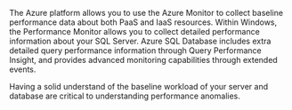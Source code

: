The Azure platform allows you to use the Azure Monitor to collect baseline performance data about both PaaS and IaaS resources. Within Windows, the Performance Monitor allows you to collect detailed performance information about your SQL Server. Azure SQL Database includes extra detailed query performance information through Query Performance Insight, and provides advanced monitoring capabilities through extended events.

Having a solid understand of the baseline workload of your server and database are critical to understanding performance anomalies.
